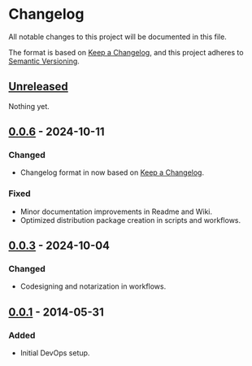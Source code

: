 # Changelog

All notable changes to this project will be documented in this file.

The format is based on [Keep a Changelog](https://keepachangelog.com/en/1.1.0/),
and this project adheres to [Semantic Versioning](https://semver.org/spec/v2.0.0.html).

<!-- REMEMBER TO UPDATE LINKS AT THE BOTTOM :) -->

## [Unreleased]

Nothing yet.
<!-- ### Added

- First addition.
- Second addition.

### Changed

- First change.
- Second change.

### Fixed

- First fix.
- Second fix.

### Removed

- First removal.
- Second removal. -->

## [0.0.6] - 2024-10-11

### Changed

- Changelog format in now based on [Keep a Changelog](https://keepachangelog.com).

### Fixed

- Minor documentation improvements in Readme and Wiki.
- Optimized distribution package creation in scripts and workflows.

## [0.0.3] - 2024-10-04

### Changed

- Codesigning and notarization in workflows.

## [0.0.1] - 2014-05-31

### Added

- Initial DevOps setup.

[unreleased]: https://github.com/Inetum-Poland/bootstrap-buddy/compare/v0.0.6...HEAD
[0.0.6]: https://github.com/Inetum-Poland/bootstrap-buddy/compare/v0.0.1...v0.0.6
[0.0.3]: https://github.com/Inetum-Poland/bootstrap-buddy/compare/v0.0.1...v0.0.3
[0.0.1]: https://github.com/Inetum-Poland/bootstrap-buddy/releases/tag/v0.0.1
